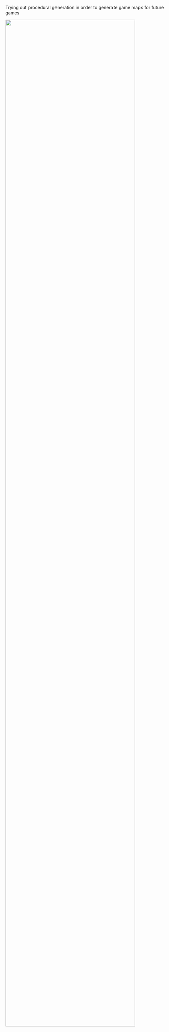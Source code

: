 Trying out procedural generation in order to generate game maps for future games

<img src="https://cloud.githubusercontent.com/assets/6659334/25619661/93012da6-2f43-11e7-9f16-1053f62a9a8c.png" width="90%"></img> 
